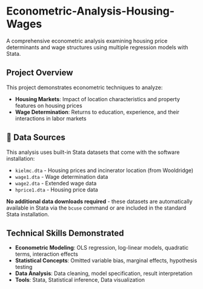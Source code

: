 # Econometric-Analysis-Housing-Wages
A comprehensive econometric analysis examining housing price determinants and wage structures using multiple regression models with Stata.


##  Project Overview

This project demonstrates econometric techniques to analyze:
- **Housing Markets**: Impact of location characteristics and property features on housing prices
- **Wage Determination**: Returns to education, experience, and their interactions in labor markets

## 📁 Data Sources

This analysis uses built-in Stata datasets that come with the software installation:

- `kielmc.dta` - Housing prices and incinerator location (from Wooldridge)
- `wage1.dta` - Wage determination data  
- `wage2.dta` - Extended wage data
- `hprice1.dta` - Housing price data

**No additional data downloads required** - these datasets are automatically available in Stata via the `bcuse` command or are included in the standard Stata installation.

##  Technical Skills Demonstrated

- **Econometric Modeling**: OLS regression, log-linear models, quadratic terms, interaction effects
- **Statistical Concepts**: Omitted variable bias, marginal effects, hypothesis testing
- **Data Analysis**: Data cleaning, model specification, result interpretation
- **Tools**: Stata, Statistical inference, Data visualization


